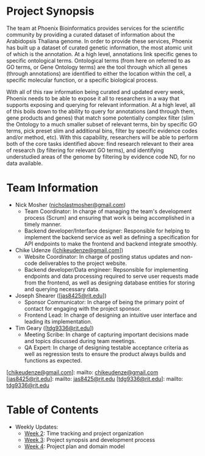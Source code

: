 # Project Synopsis

The team at Phoenix Bioinformatics provides services for the scientific
community by providing a curated dataset of information about the
Arabidopsis Thaliana genome. In order to provide these services, Phoenix
has built up a dataset of curated genetic information, the most atomic
unit of which is the annotation. At a high level, annotations link
specific genes to specific ontological terms. Ontological terms (from
here on referred to as GO terms, or Gene Ontology terms) are the tool
through which all genes (through annotations) are identified to either
the location within the cell, a specific molecular function, or a
specific biological process.

With all of this raw information being curated and updated every week,
Phoenix needs to be able to expose it all to researchers in a way that
supports exposing and querying for relevant information. At a high
level, all of this boils down to the ability to query for annotations
(and through them, gene products and genes) that match some potentially
complex filter (slim the Ontology to a much smaller subset of relevant
terms, bin by specific GO terms, pick preset slim and additional bins,
filter by specific evidence codes and/or method, etc). With this
capability, researchers will be able to perform both of the core tasks
identified above: find research relevant to their area of research (by
filtering for relevant GO terms), and identifying understudied areas of
the genome by filtering by evidence code ND, for no data available.

# Team Information

* Nick Mosher ([nicholastmosher@gmail.com])
  * Team Coordinator: In charge of managing the team's
    development process (Scrum) and ensuring that work
    is being accomplished in a timely manner.
  * Backend developer/Interface designer: Responsible for
    helping to implement the backend service as well as
    defining a specification for API endpoints to make the
    frontend and backend integrate smoothly.
* Chike Udenze ([chikeudenze@gmail.com])
  * Website Coordinator: In charge of posting status updates
    and non-code deliverables to the project website.
  * Backend developer/Data engineer: Repsonsible for
    implementing endpoints and data processing required to
    serve user requests made from the frontend, as well as
    designing database entities for storing and querying
    necessary data.
* Joseph Shearer ([jas8425@rit.edu])
  * Sponsor Communicator: In charge of being the primary
    point of contact for engaging with the project sponsor.
  * Frontend Lead: In charge of designing an intuitive user
    interface and leading its implementation.
* Tim Geary ([tdg9336@rit.edu])
  * Meeting Scribe: In charge of capturing important decisions
    made and topics discussed during team meetings.
  * QA Expert: In charge of designing testable acceptance
    criteria as well as regression tests to ensure the product
    always builds and functions as expected.

[nicholastmosher@gmail.com]: mailto:nicholastmosher@gmail.com
[chikeudenze@gmail.com]: mailto: chikeudenze@gmail.com
[jas8425@rit.edu]: mailto: jas8425@rit.edu
[tdg9336@rit.edu]: mailto: tdg9336@rit.edu

# Table of Contents

* Weekly Updates:
  * [Week 2]\: Time tracking and project organization
  * [Week 3]\: Project synopsis and development process
  * [Week 4]\: Project plan and domain model

[Week 2]: ./week2.md
[Week 3]: ./week3.md
[Week 4]: ./week4.md
